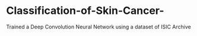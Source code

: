 # Classification-of-Skin-Cancer-
Trained a Deep Convolution Neural Network using a dataset of ISIC Archive 
